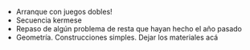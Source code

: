 
- Arranque con juegos dobles!
- Secuencia kermese
- Repaso de algún problema de resta que hayan hecho el año pasado
- Geometría. Construcciones simples. Dejar los materiales acá

